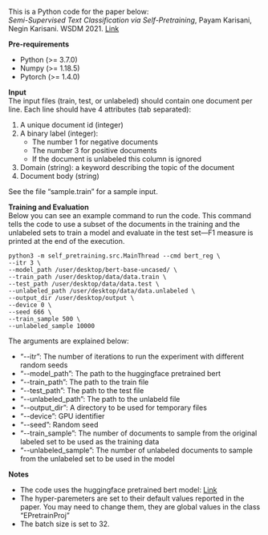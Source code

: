This is a Python code for the paper below: <br/>
*Semi-Supervised Text Classification via Self-Pretraining*, Payam Karisani, Negin Karisani. WSDM 2021. [Link](https://arxiv.org/abs/2109.15300)

**Pre-requirements**
- Python (>= 3.7.0)
- Numpy (>= 1.18.5)
- Pytorch (>= 1.4.0)

**Input**<br/>
The input files (train, test, or unlabeled) should contain one document per line. Each line should have 4 attributes (tab separated):
1) A unique document id (integer)
2) A binary label (integer):
	- The number 1 for negative documents
	- The number 3 for positive documents
	- If the document is unlabeled this column is ignored
3) Domain (string): a keyword describing the topic of the document
4) Document body (string)

See the file “sample.train” for a sample input.

**Training and Evaluation**<br/>
Below you can see an example command to run the code. This command tells the code to use a subset of the documents in the training and the unlabeled sets to train a model and evaluate in the test set—F1 measure is printed at the end of the execution.
```
python3 -m self_pretraining.src.MainThread --cmd bert_reg \
--itr 3 \
--model_path /user/desktop/bert-base-uncased/ \
--train_path /user/desktop/data/data.train \
--test_path /user/desktop/data/data.test \
--unlabeled_path /user/desktop/data/data.unlabeled \
--output_dir /user/desktop/output \
--device 0 \
--seed 666 \
--train_sample 500 \
--unlabeled_sample 10000 
```

The arguments are explained below:
- “--itr”: The number of iterations to run the experiment with different random seeds
- “--model_path”: The path to the huggingface pretrained bert
- “--train_path”: The path to the train file
- “--test_path”: The path to the test file
- “--unlabeled_path”: The path to the unlabeld file
- “--output_dir”: A directory to be used for temporary files
- “--device”: GPU identifier
- “--seed”: Random seed
- “--train_sample”: The number of documents to sample from the original labeled set to be used as the training data
- “--unlabeled_sample”: The number of unlabeled documents to sample from the unlabeled set to be used in the model

**Notes**
- The code uses the huggingface pretrained bert model: [Link](https://github.com/huggingface/transformers)
- The hyper-paremeters are set to their default values reported in the paper. You may need to change them, they are global values in the class “EPretrainProj”
- The batch size is set to 32.
